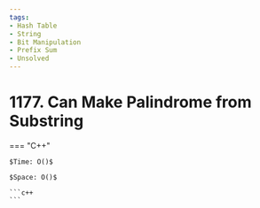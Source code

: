 ```yaml
---
tags:
- Hash Table
- String
- Bit Manipulation
- Prefix Sum
- Unsolved
---
```



# 1177. Can Make Palindrome from Substring

=== "C++"

    $Time: O()$

    $Space: O()$

    ```c++
    ```